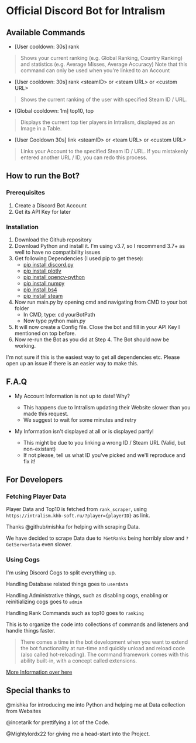 # Official Discord Bot for Intralism

## Available Commands
- [User cooldown: 30s] rank
> Shows your current ranking (e.g. Global Ranking, Country Ranking) and statistics (e.g. Average Misses, Average Accuracy)
> Note that this command can only be used when you're linked to an Account
- [User cooldown: 30s] rank \<steamID> or \<steam URL> or \<custom URL>
> Shows the current ranking of the user with specified Steam ID / URL.
- [Global cooldown: 1m] top10, top
> Displays the current top tier players in Intralism, displayed as an Image in a Table.
- [User Cooldown 30s] link \<steamID> or \<team URL> or \<custom URL>
> Links your Account to the specified Steam ID / URL.
> If you mistakenly entered another URL / ID, you can redo this process.

## How to run the Bot?
### Prerequisites
1. Create a Discord Bot Account
2. Get its API Key for later
### Installation
1. Download the Github repository
2. Download Python and install it. I'm using v3.7, so I recommend 3.7+ as well to have no compatibility issues
3. Get following Dependencies (I used pip to get these):
    - [pip install discord.py](https://pypi.org/project/discord.py/)
    - [pip install plotly](https://pypi.org/project/plotly/)
    - [pip install opencv-python](https://pypi.org/project/opencv-python/)
    - [pip install numpy](https://pypi.org/project/numpy/)
    - [pip install bs4](https://pypi.org/project/bs4/)
    - [pip install steam](https://pypi.org/project/steam/)
4. Now run main.py by opening cmd and navigating from CMD to your bot folder
    - In CMD, type: cd yourBotPath
    - Now type python main.py
5. It will now create a Config file. Close the bot and fill in your API Key I mentioned on top before.
6. Now re-run the Bot as you did at Step 4. The Bot should now be working.

I'm not sure if this is the easiest way to get all dependencies etc. Please open up an issue if there is an easier way to make this.
## F.A.Q
- My Account Information is not up to date! Why?
    - This happens due to Intralism updating their Website slower than you made this request.
    - We suggest to wait for some minutes and retry

- My Information isn't displayed at all or is displayed partly!
    - This might be due to you linking a wrong ID / Steam URL (Valid, but non-existant)
    - If not please, tell us what ID you've picked and we'll reproduce and fix it!
    
## For Developers
### Fetching Player Data
Player Data and Top10 is fetched from `rank_scraper`, using `https://intralism.khb-soft.ru/?player={playerID}` as link.

Thanks @github/mishka for helping with scraping Data.

We have decided to scrape Data due to `?GetRanks` being horribly slow and `?GetServerData` even slower.

### Using Cogs
I'm using Discord Cogs to split everything up.

Handling Database related things goes to `userdata`

Handling Administrative things, such as disabling cogs, enabling or reinitializing cogs goes to `admin`

Handling Rank Commands such as top10 goes to `ranking`

This is to organize the code into collections of commands and listeners and handle things faster.

>There comes a time in the bot development when you want to extend the bot functionality at run-time and quickly unload and reload code (also called hot-reloading). The command framework comes with this ability built-in, with a concept called extensions.

[More Information over here](https://discordpy.readthedocs.io/en/latest/ext/commands/extensions.html#ext-commands-extensions)

## Special thanks to
@mishka for introducing me into Python and helping me at Data collection from Websites

@incetarik for prettifying a lot of the Code.

@Mightylordx22 for giving me a head-start into the Project.

